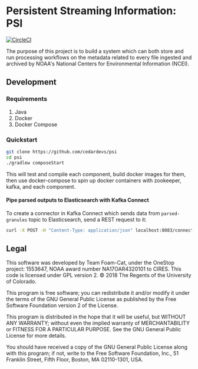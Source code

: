 # Persistent Streaming Information: PSI

[![CircleCI](https://circleci.com/gh/cedardevs/psi.svg?style=svg)](https://circleci.com/gh/cedardevs/psi)

The purpose of this project is to build a system which can both store and run processing workflows on the metadata
related to every file ingested and archived by NOAA's National Centers for Environmental Information (NCEI). 

## Development

### Requirements

1. Java
1. Docker
1. Docker Compose

### Quickstart

```bash
git clone https://github.com/cedardevs/psi
cd psi
./gradlew composeStart
```

This will test and compile each component, build docker images for them, then use docker-compose to spin up
docker containers with zookeeper, kafka, and each component.

#### Pipe parsed outputs to Elasticsearch with Kafka Connect

To create a connector in Kafka Connect which sends data from `parsed-granules` topic to Elasticsearch, send a REST request to it:

```bash
curl -X POST -H "Content-Type: application/json" localhost:8083/connectors --data-binary @connect_config.json 
```

## Legal

This software was developed by Team Foam-Cat,
under the OneStop project: 1553647,
NOAA award number NA17OAR4320101 to CIRES.
This code is licensed under GPL version 2.
© 2018 The Regents of the University of Colorado.

This program is free software; you can redistribute it and/or
modify it under the terms of the GNU General Public License
as published by the Free Software Foundation version 2
of the License.

This program is distributed in the hope that it will be useful,
but WITHOUT ANY WARRANTY; without even the implied warranty of
MERCHANTABILITY or FITNESS FOR A PARTICULAR PURPOSE.  See the
GNU General Public License for more details.

You should have received a copy of the GNU General Public License
along with this program; if not, write to the Free Software
Foundation, Inc., 51 Franklin Street, Fifth Floor, Boston, MA  02110-1301, USA.
